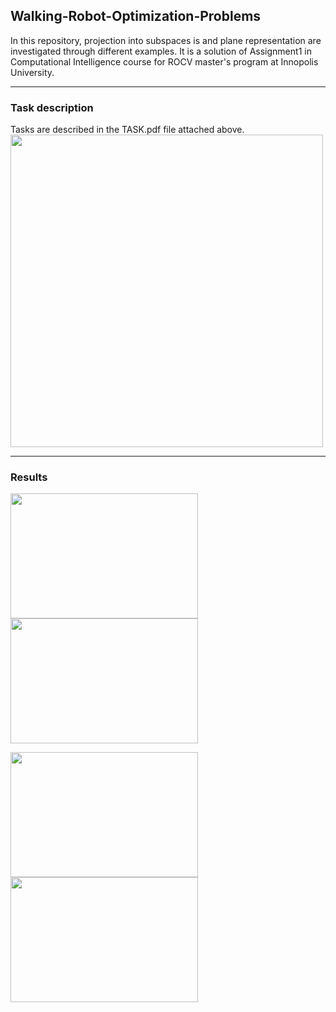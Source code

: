 ## Walking-Robot-Optimization-Problems
In this repository, projection into subspaces is and  plane representation are investigated through different examples. It is a solution of Assignment1 in Computational Intelligence course for ROCV master's program at Innopolis University.

---
### Task description
Tasks are described in the TASK.pdf file attached above.  
<img src="https://user-images.githubusercontent.com/90580636/168137701-42399c82-a6f3-44bd-86e4-bbaf741e112c.png" width="500" height="500" />



---
### Results
<p float="left">
  <img src="https://user-images.githubusercontent.com/90580636/168076206-83792ca3-b8e0-48fa-8e19-f209cafcd7a8.png" width="300" height="200" />
  <img src="https://user-images.githubusercontent.com/90580636/168076668-fb10b23e-d7fb-4e15-a7c4-07d710cb389d.png" width="300" height="200" />
</p>
<p float="left">
  <img src="https://user-images.githubusercontent.com/90580636/168133797-75bdb684-ca9c-48de-9fa2-8cb5fa85eeec.png" width="300" height="200" />
  <img src="https://user-images.githubusercontent.com/90580636/168134910-4ac6bd8b-7547-4ee0-b693-b786e4858670.png" width="300" height="200" />
</p>




